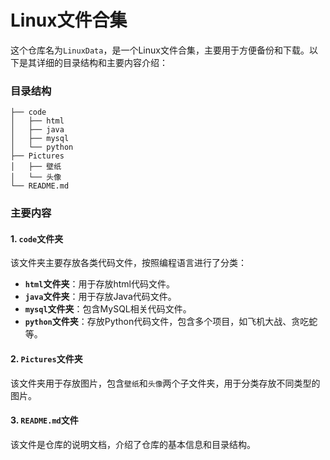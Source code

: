 # Linux文件合集

这个仓库名为`LinuxData`，是一个Linux文件合集，主要用于方便备份和下载。以下是其详细的目录结构和主要内容介绍：

### 目录结构
```
├── code
│   ├── html
│   ├── java
│   ├── mysql
│   └── python
├── Pictures
│   ├── 壁纸
│   └── 头像
└── README.md
```

### 主要内容

#### 1. `code`文件夹
该文件夹主要存放各类代码文件，按照编程语言进行了分类：
- **`html`文件夹**：用于存放html代码文件。
- **`java`文件夹**：用于存放Java代码文件。
- **`mysql`文件夹**：包含MySQL相关代码文件。
- **`python`文件夹**：存放Python代码文件，包含多个项目，如飞机大战、贪吃蛇等。

#### 2. `Pictures`文件夹
该文件夹用于存放图片，包含`壁纸`和`头像`两个子文件夹，用于分类存放不同类型的图片。

#### 3. `README.md`文件
该文件是仓库的说明文档，介绍了仓库的基本信息和目录结构。

